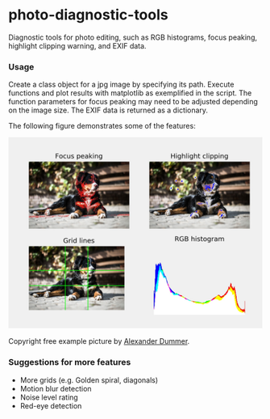 # photo-diagnostic-tools
Diagnostic tools for photo editing, such as RGB histograms, focus peaking, highlight clipping warning, and EXIF data.

### Usage

Create a class object for a jpg image by specifying its path. Execute functions and plot results with matplotlib as exemplified in the script. The function parameters for focus peaking may need to be adjusted depending on the image size. The EXIF data is returned as a dictionary.

The following figure demonstrates some of the features:

![Screenshot](example_diag.jpg)

Copyright free example picture by [Alexander Dummer](https://www.pexels.com/@alexander-dummer-37646).

### Suggestions for more features

- More grids (e.g. Golden spiral, diagonals)
- Motion blur detection
- Noise level rating
- Red-eye detection

